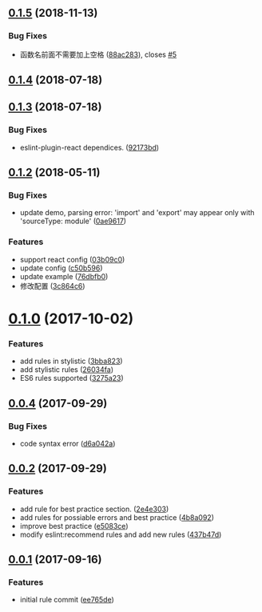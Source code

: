 <a name="0.1.5"></a>
## [0.1.5](https://github.com/iv-web/eslint-config-ivweb/compare/v0.1.4...v0.1.5) (2018-11-13)


### Bug Fixes

* 函数名前面不需要加上空格 ([88ac283](https://github.com/iv-web/eslint-config-ivweb/commit/88ac283)), closes [#5](https://github.com/iv-web/eslint-config-ivweb/issues/5)



<a name="0.1.4"></a>
## [0.1.4](https://github.com/iv-web/eslint-config-ivweb/compare/v0.1.3...v0.1.4) (2018-07-18)



<a name="0.1.3"></a>
## [0.1.3](https://github.com/iv-web/eslint-config-ivweb/compare/v0.1.2...v0.1.3) (2018-07-18)


### Bug Fixes

* eslint-plugin-react dependices. ([92173bd](https://github.com/iv-web/eslint-config-ivweb/commit/92173bd))



<a name="0.1.2"></a>
## [0.1.2](https://github.com/iv-web/eslint-config-ivweb/compare/v0.1.0...v0.1.2) (2018-05-11)


### Bug Fixes

* update demo, parsing error: 'import' and 'export' may appear only with 'sourceType: module' ([0ae9617](https://github.com/iv-web/eslint-config-ivweb/commit/0ae9617))


### Features

* support react config ([03b09c0](https://github.com/iv-web/eslint-config-ivweb/commit/03b09c0))
* update config ([c50b596](https://github.com/iv-web/eslint-config-ivweb/commit/c50b596))
* update example ([76dbfb0](https://github.com/iv-web/eslint-config-ivweb/commit/76dbfb0))
* 修改配置 ([3c864c6](https://github.com/iv-web/eslint-config-ivweb/commit/3c864c6))



<a name="0.1.0"></a>
# [0.1.0](https://github.com/iv-web/eslint-config-ivweb/compare/v0.0.4...v0.1.0) (2017-10-02)


### Features

* add rules in stylistic ([3bba823](https://github.com/iv-web/eslint-config-ivweb/commit/3bba823))
* add stylistic rules ([26034fa](https://github.com/iv-web/eslint-config-ivweb/commit/26034fa))
* ES6 rules supported ([3275a23](https://github.com/iv-web/eslint-config-ivweb/commit/3275a23))



<a name="0.0.4"></a>
## [0.0.4](https://github.com/iv-web/eslint-config-ivweb/compare/v0.0.2...v0.0.4) (2017-09-29)


### Bug Fixes

* code syntax error ([d6a042a](https://github.com/iv-web/eslint-config-ivweb/commit/d6a042a))



<a name="0.0.2"></a>
## [0.0.2](https://github.com/iv-web/eslint-config-ivweb/compare/v0.0.1...v0.0.2) (2017-09-29)


### Features

* add rule for best practice section. ([2e4e303](https://github.com/iv-web/eslint-config-ivweb/commit/2e4e303))
* add rules for possiable errors and best practice ([4b8a092](https://github.com/iv-web/eslint-config-ivweb/commit/4b8a092))
* improve best practice ([e5083ce](https://github.com/iv-web/eslint-config-ivweb/commit/e5083ce))
* modify eslint:recommend rules and add new rules ([437b47d](https://github.com/iv-web/eslint-config-ivweb/commit/437b47d))



<a name="0.0.1"></a>
## [0.0.1](https://github.com/iv-web/eslint-config-ivweb/compare/ee765de...v0.0.1) (2017-09-16)


### Features

* initial rule commit ([ee765de](https://github.com/iv-web/eslint-config-ivweb/commit/ee765de))



